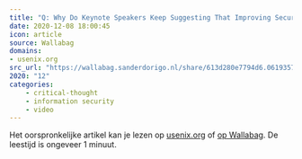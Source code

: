 ```yaml
---
title: "Q: Why Do Keynote Speakers Keep Suggesting That Improving Security Is Possible? A: Because Keynote S..."
date: 2020-12-08 18:00:45
icon: article
source: Wallabag
domains:
- usenix.org
src_url: "https://wallabag.sanderdorigo.nl/share/613d280e7794d6.06193577"
2020: "12"
categories:
    - critical-thought
    - information security
    - video
---
```

Het oorspronkelijke artikel kan je lezen op [usenix.org](https://www.usenix.org/conference/usenixsecurity18/presentation/mickens) of [op Wallabag](https://wallabag.sanderdorigo.nl/share/613d280e7794d6.06193577). De leestijd is ongeveer 1 minuut.